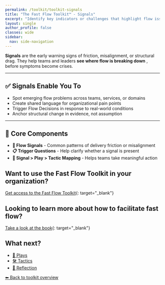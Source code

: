 ```yaml
---
permalink: /toolkit/toolkit-signals
title: "The Fast Flow Toolkit™️ - Signals"
excerpt: "Identify key indicators or challenges that highlight flow issues or bottlenecks in the organization. Helps diagnose flow problems by identifying symptoms or early warnings."
layout: single
author_profile: false
classes: wide
sidebar:
  nav: side-navigation
---
```


**Signals** are the early warning signs of friction, misalignment, or structural drag. They help teams and leaders **see where flow is breaking down** , before symptoms become crises.

---

## ✅ Signals Enable You To

- Spot emerging flow problems across teams, services, or domains  
- Create shared language for organizational pain points  
- Trigger Flow Decisions in response to real-world conditions  
- Anchor structural change in evidence, not assumption  

---

## 🧩 Core Components

- **🧭 Flow Signals** - Common patterns of delivery friction or misalignment
- **📋 Trigger Questions** - Help clarify whether a signal is present
- **📌 Signal > Play > Tactic Mapping** - Helps teams take meaningful action

## Want to use the Fast Flow Toolkit in your organization?

[Get access to the Fast Flow Toolkit](https://fastflowtoolkit.com){: target="_blank"}

## Looking to learn more about how to facilitate fast flow?

[Take a look at the book](https://facilitatingfastflow.com){: target="_blank"}

## What next?

- [🎯 Plays](/toolkit/toolkit-plays)
- [🛠️ Tactics](/toolkit/toolkit-tactics)
- [🔁 Reflection](/toolkit/toolkit-reflection)

[⬅ Back to toolkit overview](/toolkit/toolkit-overview)
